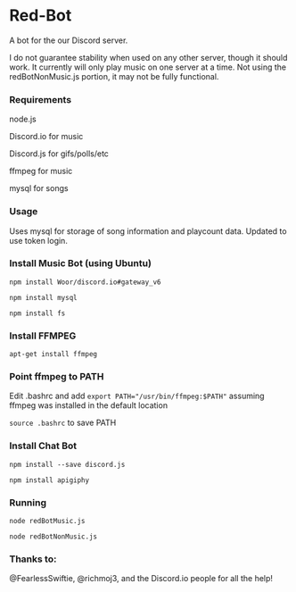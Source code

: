# Red-Bot
A bot for the our Discord server.

I do not guarantee stability when used on any other server, though it should work. It currently will only play music on one server at a time. Not using the redBotNonMusic.js portion, it may not be fully functional.

### Requirements
node.js

Discord.io for music

Discord.js for gifs/polls/etc

ffmpeg for music

mysql for songs

### Usage
Uses mysql for storage of song information and playcount data. Updated to use token login.

### Install Music Bot (using Ubuntu)
`npm install Woor/discord.io#gateway_v6`

`npm install mysql`

`npm install fs`

### Install FFMPEG

`apt-get install ffmpeg`

### Point ffmpeg to PATH
Edit .bashrc and add `export PATH="/usr/bin/ffmpeg:$PATH"` assuming ffmpeg was installed in the default location

`source .bashrc` to save PATH

### Install Chat Bot
`npm install --save discord.js`

`npm install apigiphy`

### Running
`node redBotMusic.js`

`node redBotNonMusic.js`

### Thanks to:
@FearlessSwiftie, @richmoj3, and the Discord.io people for all the help!
